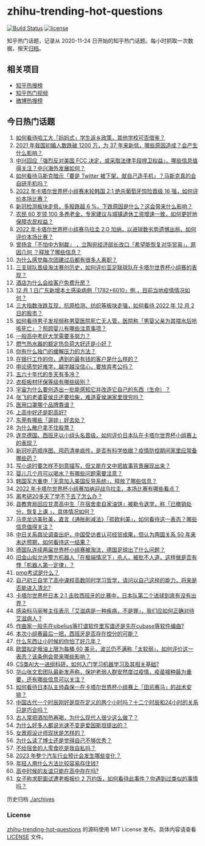 # zhihu-trending-hot-questions

[![Build Status](https://github.com/justjavac/zhihu-trending-hot-questions/workflows/ci/badge.svg?branch=master)](https://github.com/justjavac/zhihu-trending-hot-questions/actions)
[![license](https://img.shields.io/github/license/justjavac/zhihu-trending-hot-questions)](https://github.com/justjavac/zhihu-trending-hot-questions/blob/master/LICENSE)

知乎热门话题，记录从 2020-11-24 日开始的知乎热门话题。每小时抓取一次数据，按天[归档](./archives)。

## 相关项目

- [知乎热搜榜](https://github.com/justjavac/zhihu-trending-top-search)
- [知乎热门视频](https://github.com/justjavac/zhihu-trending-hot-video)
- [微博热搜榜](https://github.com/justjavac/weibo-trending-hot-search)

## 今日热门话题

<!-- BEGIN -->
<!-- 最后更新时间 Sat Dec 03 2022 03:12:57 GMT+0800 (China Standard Time) -->

1. [如何看待哈工大「妈妈式」学生返乡政策，其他学校可否借鉴？](https://www.zhihu.com/question/569592391)
1. [2021 年我国初婚人数跌破 1200 万，为 37 年来新低，哪些原因造成？会产生什么影响？](https://www.zhihu.com/question/570130620)
1. [中兴回应「强烈反对美国 FCC 决定，或采取法律手段捍卫权益」，哪些信息值得关注？中兴海外发展如何？](https://www.zhihu.com/question/569771124)
1. [如何看待马斯克暗示「要是 Twitter 被下架，就自己造手机」？马斯克真的会自研手机吗？](https://www.zhihu.com/question/569831829)
1. [2022 年卡塔尔世界杯小组赛末轮韩国 2:1 绝杀葡萄牙惊险晋级 16 强，如何评价本场比赛？](https://www.zhihu.com/question/570205108)
1. [新冠检测板块走低，多股跌超 6 %，下跌原因是什么？这会带来什么影响？](https://www.zhihu.com/question/569925007)
1. [农民 60 岁领 100 多养老金，专家建议与城镇退休工资增速一致，如何更好地保障农民权益？](https://www.zhihu.com/question/570133255)
1. [2022 年卡塔尔世界杯小组赛乌拉圭 2:0 加纳，以进球数劣势遗憾出局，如何评价本场比赛？](https://www.zhihu.com/question/570205491)
1. [曾扬言「不怕中方制裁」 ，立陶宛经济部长改口「希望能恢复对华贸易」，原因几何 ？释放了哪些信息？](https://www.zhihu.com/question/570182731)
1. [为什么感觉每次团建过后都有很多人离职？](https://www.zhihu.com/question/389507525)
1. [三支球队晋级淘汰赛创历史，如何评价亚足联球队在卡塔尔世界杯小组赛的表现？](https://www.zhihu.com/question/570221088)
1. [酒店为什么会给客户免费升房？](https://www.zhihu.com/question/568787589)
1. [12 月 1 日广东新增本土感染病例「1782+6010」例 ，目前当地疫情情况如何？](https://www.zhihu.com/question/570123642)
1. [三大指数涨跌互现，抗原检测、纺织等板块走强，如何看待 2022 年 12 月 2 日的股市？](https://www.zhihu.com/question/570136125)
1. [如何看待男子发视频称男婴医院死亡无人管，医院称「男婴父亲为其喂水后呛咳死亡」？照顾婴儿有哪些注意事项？](https://www.zhihu.com/question/570129603)
1. [一般高中考好大学需要多努力？](https://www.zhihu.com/question/61855529)
1. [燃气热水器的额定热负荷大好还是小好？](https://www.zhihu.com/question/26048710)
1. [你有什么独门的缓解压力的方法？](https://www.zhihu.com/question/564660037)
1. [在银行工作的你，遇到的最有钱的客户是什么样的？](https://www.zhihu.com/question/381961227)
1. [申论感觉好难学，越学越没信心，要放弃考公吗？](https://www.zhihu.com/question/547044861)
1. [五六十年代的冬天有多冷？](https://www.zhihu.com/question/39593618)
1. [衣柜板材环保等级有哪些级别？](https://www.zhihu.com/question/552110522)
1. [宇宙为什么要创造出一批能感知它并改造它自己的东西（生命）？](https://www.zhihu.com/question/569047648)
1. [张飞的老婆夏侯氏还要捡柴，难道夏侯渊家里很穷吗？](https://www.zhihu.com/question/480536389)
1. [医用口罩哪个品牌靠谱？](https://www.zhihu.com/question/393228220)
1. [上高中好还是职高好?](https://www.zhihu.com/question/567250042)
1. [东莞有哪些「遛娃」好去处？](https://www.zhihu.com/question/529187180)
1. [为什么散户拿不住股票？](https://www.zhihu.com/question/564360966)
1. [连克德国、西班牙以小组头名晋级，如何评价日本队在卡塔尔世界杯小组赛上的表现？](https://www.zhihu.com/question/570109114)
1. [新冠吃药顺序图、囤药清单疯传，是否有科学依据？疫情防控期间家里应常备哪些药？](https://www.zhihu.com/question/570124298)
1. [写小说时要怎样不刻意描写，但又能在文中把故事背景展现出来？](https://www.zhihu.com/question/569349130)
1. [婴儿几个月可以喝水？有哪些问题需要注意？](https://www.zhihu.com/question/567484052)
1. [韩国军方重申「无意加入美国反导系统」，释放了哪些信息？](https://www.zhihu.com/question/569990549)
1. [2022 年卡塔尔世界杯小组赛加纳迎战乌拉圭，本场比赛有哪些看点？](https://www.zhihu.com/question/570119099)
1. [离考研20多天了学不下去了怎么办？](https://www.zhihu.com/question/569583715)
1. [县教育局回应甘肃高中生「在宿舍卖自家油饼」被勒令退学，称「已撤销处分，恢复上课 」，具体情况如何？](https://www.zhihu.com/question/569967345)
1. [马克龙访美批美，直言《通胀削减法》「损欧利美」，如何看待这一表态？哪些信息值得关注？](https://www.zhihu.com/question/570127676)
1. [中日关系舆论调查出炉，中国受访者认可经贸成果，但认为两国关系 50 年来未达预期，如何看待这一结果？](https://www.zhihu.com/question/569966645)
1. [德国队连续两届世界杯小组赛被淘汰，德国足球出了什么问题？](https://www.zhihu.com/question/570108019)
1. [旧金山拟允许警方机器人「在极端情况下」杀人，被批不人道，这样做是否有悖「机器人第一定律」？](https://www.zhihu.com/question/569967257)
1. [pmp考试是什么？](https://www.zhihu.com/question/64520630)
1. [自己初三自学了高中课程高数同时学习哲学，请问以自己这样的能力，将来是否能进入清北?](https://www.zhihu.com/question/568229795)
1. [卡塔尔世界杯日本 2:1 击败西班牙的比赛中，日本队第二个进球到底有没有出界？](https://www.zhihu.com/question/570119272)
1. [感染科马丽琴主任表示「艾滋病是一种疾病，不是罪」，我们应如何正确对待艾滋病人 ?](https://www.zhihu.com/question/570020259)
1. [作曲家一般先在sibelius等打谱软件里写谱还是先在cubase等软件编曲?](https://www.zhihu.com/question/567277841)
1. [本次小组赛最后一把，西班牙是否存在控分的可能？](https://www.zhihu.com/question/570098697)
1. [什么东西让小时候的你怕了好几年？](https://www.zhihu.com/question/567696777)
1. [欧盟拟定俄油上限为每桶 60 美元，波兰仍不满称「太软弱」，如何评价这一表态？该条例会带来哪些影响？](https://www.zhihu.com/question/570136102)
1. [CS类AI大一进组科研，如何入门学习机器学习及其相关基础?](https://www.zhihu.com/question/569151613)
1. [华山张文宏团队最新发声称，保护老弱人群安然度过疫情，疫苗接种最为重要，还有哪些信息可以关注？](https://www.zhihu.com/question/570012973)
1. [如何看待日本队主帅森保一在卡塔尔世界杯小组赛上「田忌赛马」的战术安排？](https://www.zhihu.com/question/570117283)
1. [中国古代一个时辰刚好是现在定义的两个小时吗？十二个时辰和24小时的关系只是巧合吗？](https://www.zhihu.com/question/385688800)
1. [古人常把酒加热再喝，为什么现代人很少这么做了？](https://www.zhihu.com/question/568130332)
1. [为什么好多人都说光速不变是爱因斯坦提出的？](https://www.zhihu.com/question/569841457)
1. [女景观设计师现状是怎样的？](https://www.zhihu.com/question/266010527)
1. [为什么读了博士还是觉得自己不够优秀？](https://www.zhihu.com/question/565626464)
1. [不给宿舍的人零食吃是我自私吗？](https://www.zhihu.com/question/567254050)
1. [2023 年整个汽车行业预计会发生哪些变化？](https://www.zhihu.com/question/568629776)
1. [年轻人用什么方法比较容易存住钱?](https://www.zhihu.com/question/534121114)
1. [高中时候的友谊只能在高中存在吗?](https://www.zhihu.com/question/570121070)
1. [女子称求职面试遭老板报价 2 万约饭，如何看待此事件？你遇到过类似的事情吗？](https://www.zhihu.com/question/570130904)

<!-- END -->

历史归档 [./archives](./archives)

### License

[zhihu-trending-hot-questions](https://github.com/justjavac/zhihu-trending-hot-questions)
的源码使用 MIT License 发布。具体内容请查看 [LICENSE](./LICENSE) 文件。
